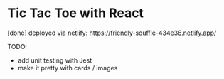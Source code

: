 # Tic Tac Toe with React

[done] deployed via netlify: https://friendly-souffle-434e36.netlify.app/


TODO:
- add unit testing with Jest
- make it pretty with cards / images
